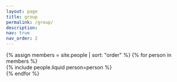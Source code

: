 ```yaml
---
layout: page
title: group
permalink: /group/
description: 
nav: true
nav_order: 2
---
```


<div class="row row-cols-1 row-cols-sm-2 row-cols-md-3 gx-4 gy-4">
  {% assign members = site.people | sort: "order" %}
  {% for person in members %}
    <div class="col">
      {% include people.liquid person=person %}
    </div>
  {% endfor %}
</div>
